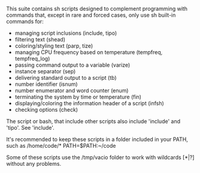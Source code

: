 This suite contains sh scripts designed to complement programming with commands that, except in rare and forced cases, only use sh built-in commands for:

- managing script inclusions (include, tipo)
- filtering text (shead)
- coloring/styling text (parp, tize)
- managing CPU frequency based on temperature (tempfreq, tempfreq_log)
- passing command output to a variable (varize)
- instance separator (sep)
- delivering standard output to a script (tb)
- number identifier (isnum)
- number enumerator and word counter (enum)
- terminating the system by time or temperature (fin)
- displaying/coloring the information header of a script (infsh)
- checking options (check)

The script or bash, that include other scripts also include 'include' and 'tipo'. See 'include'.

It's recommended to keep these scripts in a folder included in your PATH, such as /home/code/*
PATH=$PATH:~/code

Some of these scripts use the /tmp/vacio folder to work with wildcards [*|?] without any problems.

